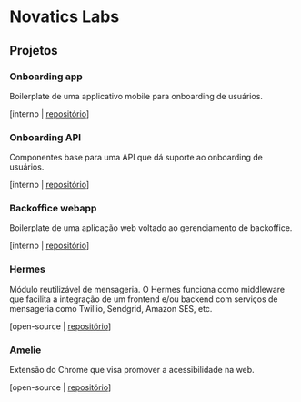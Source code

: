 # Novatics Labs

## Projetos

### Onboarding app

Boilerplate de uma applicativo mobile para onboarding de usuários.

[interno | [repositório](https://github.com/Novatics/onboarding-app)]

### Onboarding API

Componentes base para uma API que dá suporte ao onboarding de usuários.

[interno | [repositório](https://github.com/Novatics/backoffice-webapp)]

### Backoffice webapp

Boilerplate de uma aplicação web voltado ao gerenciamento de backoffice.

[interno | [repositório](https://github.com/Novatics/backoffice-webapp)]

### Hermes

Módulo reutilizável de mensageria. O Hermes funciona como middleware que facilita a integração de um frontend e/ou backend com serviços de mensageria como Twillio, Sendgrid, Amazon SES, etc.

[open-source | [repositório](https://github.com/Novatics/courier)]

### Amelie

Extensão do Chrome que visa promover a acessibilidade na web.

[open-source | [repositório](https://github.com/Novatics/amelie)]


